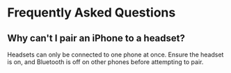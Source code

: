 # Frequently Asked Questions
## Why can't I pair an iPhone to a headset?
Headsets can only be connected to one phone at once. Ensure the headset is on, and Bluetooth is off on other phones before attempting to pair.
